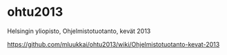 ohtu2013
========

Helsingin yliopisto, Ohjelmistotuotanto, kevät 2013

https://github.com/mluukkai/ohtu2013/wiki/Ohjelmistotuotanto-kevat-2013
